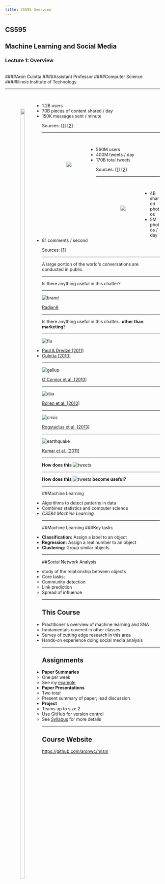 ```yaml
---
title: CS595 Overview
---
```


## CS595
## Machine Learning and Social Media
### **Lecture 1: Overview**
<br>
####Aron Culotta
####Assistant Professor
####Computer Science
####Illinois Institute of Technology

---

<span style="float: left; margin: 50px;">
<img width=80% src="images/fb_logo.png"/>
</span>

<br>

- 1.2B users
- 70B pieces of content shared / day
- 150K messages sent / minute

Sources: [\[1\]](http://www.statisticbrain.com/facebook-statistics/) [\[2\]](http://expandedramblings.com/index.php/march-2013-by-the-numbers-a-few-amazing-twitter-stats/)

---

<span style="float: left; margin: 80px;">
<img src="images/twitter_logo2.png"/>
</span>

<br>

- 560M users
- 400M tweets / day
- 170B total tweets


Sources: [\[1\]](http://www.statisticbrain.com/twitter-statistics/) [\[2\]](http://expandedramblings.com/index.php/march-2013-by-the-numbers-a-few-amazing-twitter-stats/)

---

<span style="float: left; margin: 80px;">
<img src="images/instagram.png"/>
</span>
<br>

- 4B shared photos
- 5M photos / day
- 81 comments / second

Sources: [\[1\]](http://www.huffingtonpost.com/brian-honigman/100-fascinating-social-me_b_2185281.html)


---

A large portion of the world's conversations are conducted in public.


---

Is there anything useful in this chatter?

---

![brand](images/brand.png)

[Radian6](http://www.salesforcemarketingcloud.com/blog/2012/08/social-media-insights-peekanalytics-at-work/)

---

Is there anything useful in this chatter...**other than marketing**?

---

![flu](images/flu.png)

- [Paul & Dredze \[2011\]](http://www.cs.jhu.edu/~mdredze/publications/twitter_health_icwsm_11.pdf)
- [Culotta \[2010\]](http://cs.iit.edu/~culotta/pubs/culotta10towards.pdf)

---

![gallup](images/gallup.png)

[O'Connor et al. \[2010\]](http://www.cs.cmu.edu/~nasmith/papers/oconnor+balasubramanyan+routledge+smith.icwsm10.pdf)

---

![djia](images/djia.png)

[Bollen et al. \[2010\]](http://arxiv.org/pdf/1010.3003v1.pdf)

---

![crisis](images/crisis.png)

[Rogstadius et al. \[2013\]](http://ufn.virtues.fi/~jakob/twitter/about.php)

---

![earthquake](images/earthquake.png)

[Kumar et al. \[2011\]](http://www.public.asu.edu/~mabbasi2/papers/kumar2011tweettracker.pdf)

---

**How does this** ![tweets](images/tweets.png)

---

**How does this** ![tweets](images/tweets.png) **become useful?**

---

##Machine Learning
- Algorithms to detect patterns in data
- Combines statistics and computer science
- *CS584 Machine Learning*

---

##Machine Learning
###Key tasks
- **Classification:** Assign a label to an object
- **Regression:** Assign a real number to an object
- **Clustering:** Group similar objects

---

##Social Network Analysis
- study of the relationship between objects
- Core tasks:
  - Community detection
  - Link prediction
  - Spread of influence

---

## This Course
- Practitioner's overview of machine learning and SNA
  - fundamentals covered in other classes
- Survey of cutting edge research in this area
- Hands-on experience doing social media analysis

---

## Assignments

- **Paper Summaries**
  - One per week
  - See my [example](https://github.com/aronwc/mlsm/blob/master/papers/schulz13multi/)
- **Paper Presentations**
  - Two total
  - Present summary of paper; lead discussion
- **Project**
  - Teams up to size 2
  - Use GitHub for version control
  - See [Syllabus](https://github.com/aronwc/mlsm/wiki/Syllabus#wiki-Paper_Presentation) for more details


---

## Course Website

<https://github.com/aronwc/mlsm>
